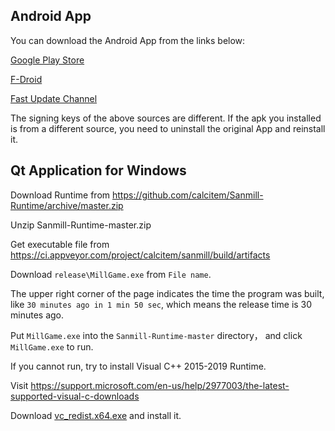 ## Android App

You can download the Android App from the links below:

[Google Play Store](https://play.google.com/apps/testing/com.calcitem.sanmill)

[F-Droid](https://f-droid.org/packages/com.calcitem.sanmill)

[Fast Update Channel](https://github.com/calcitem/Sanmill/actions/workflows/flutter.yml?query=is%3Asuccess+branch%3Amaster)

The signing keys of the above sources are different. If the apk you installed is from a different source, you need to uninstall the original App and reinstall it.

## Qt Application for Windows

Download Runtime from https://github.com/calcitem/Sanmill-Runtime/archive/master.zip

Unzip Sanmill-Runtime-master.zip

Get executable file from https://ci.appveyor.com/project/calcitem/sanmill/build/artifacts

Download `release\MillGame.exe` from `File name`.

The upper right corner of the page indicates the time the program was built, like `30 minutes ago in 1 min 50 sec`, which means the release time is 30 minutes ago.   

Put `MillGame.exe` into the `Sanmill-Runtime-master` directory， and click `MillGame.exe` to run.           

If you cannot run, try to install Visual C++ 2015-2019 Runtime.

Visit https://support.microsoft.com/en-us/help/2977003/the-latest-supported-visual-c-downloads

Download  [vc_redist.x64.exe](https://aka.ms/vs/16/release/vc_redist.x64.exe) and install it.
